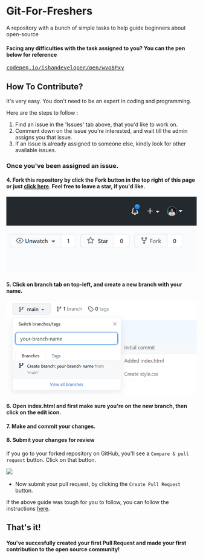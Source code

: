 # Git-For-Freshers
A repository with a bunch of simple tasks to help guide beginners about open-source

#### Facing any difficulties with the task assigned to you? You can the pen below for reference
<pre>
<a href="https://codepen.io/ishandeveloper/pen/wvoBPxy">codepen.io/ishandeveloper/pen/wvoBPxy</a>
</pre>

## How To Contribute?
It's very easy. You don't need to be an expert in coding and programming.

Here are the steps to follow :

1. Find an issue in the 'Issues' tab above, that you'd like to work on.
2. Comment down on the issue you're interested, and wait till the admin assigns you that issue.
3. If an issue is already assigned to someone else, kindly look for other available issues.

### Once you've been assigned an issue.

#### 4. Fork this repository by click the Fork button in the top right of this page or just [click here](https://github.com/DSC-ChitkaraUniv/Git-For-Freshers/fork). Feel free to leave a star, if you'd like.

  <img src="./images/fork.png" />
 
#### 5. Click on branch tab on top-left, and create a new branch with your name.

  <img src="./images/branch.png" />

#### 6. Open index.html and first make sure you're on the new branch, then click on the edit icon.

#### 7. Make and commit your changes.

#### 8. **Submit your changes for review**
   If you go to your forked repository on GitHub, you'll see a `Compare & pull request` button. Click on that button.

   <img src="https://github.com/ishandeveloper/Coursify-hacktoberfest/blob/master/assets/steps/compare-and-pull.png?raw=true">

   * Now submit your pull request, by clicking the `Create Pull Request` button.

If the above guide was tough for you to follow, you can follow the instructions [here](https://www.digitalocean.com/community/tutorials/how-to-create-a-pull-request-on-github).

## That's it! 
#### You've succesfully created your first Pull Request and made your first contribution to the open source community!
